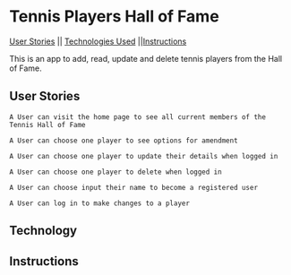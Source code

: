 # Tennis Players Hall of Fame
[User Stories](#User-Stories) || [Technologies Used](#Technology) ||[Instructions](#Instructions)

This is an app to add, read, update and delete tennis players from the Hall of Fame.

## User Stories
`A User can visit the home page to see all current members of the Tennis Hall of Fame`

`A User can choose one player to see options for amendment`

`A User can choose one player to update their details when logged in`

`A User can choose one player to delete when logged in`

`A User can choose input their name to become a registered user`

`A User can log in to make changes to a player`

## Technology

## Instructions
